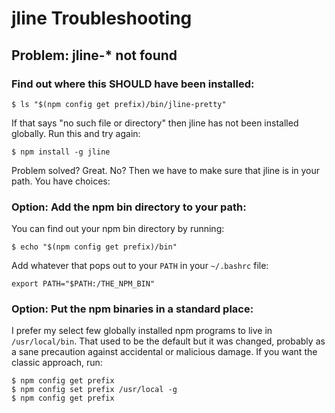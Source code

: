 jline Troubleshooting
=====================

## Problem: jline-* not found
### Find out where this SHOULD have been installed:

	$ ls "$(npm config get prefix)/bin/jline-pretty"

If that says "no such file or directory" then jline has not been installed globally.  Run this and try again:

	$ npm install -g jline

Problem solved?  Great.  No?  Then we have to make sure that jline is in your path.  You have choices:

### Option:  Add the npm bin directory to your path:

You can find out your npm bin directory by running:

	$ echo "$(npm config get prefix)/bin"

Add whatever that pops out to your `PATH` in your `~/.bashrc` file:

	export PATH="$PATH:/THE_NPM_BIN"

### Option: Put the npm binaries in a standard place:

I prefer my select few globally installed npm programs to live in `/usr/local/bin`.  That used to be the default but it was changed, probably as a sane precaution against accidental or malicious damage.  If you want the classic approach, run:

	$ npm config get prefix
	$ npm config set prefix /usr/local -g
	$ npm config get prefix



